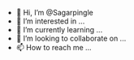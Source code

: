 - 👋 Hi, I’m @Sagarpingle
- 👀 I’m interested in ...
- 🌱 I’m currently learning ...
- 💞️ I’m looking to collaborate on ...
- 📫 How to reach me ...

<!---
Sagarpingle/Sagarpingle is a ✨ special ✨ repository because its `README.md` (this file) appears on your GitHub profile.
You can click the Preview link to take a look at your changes.
--->
